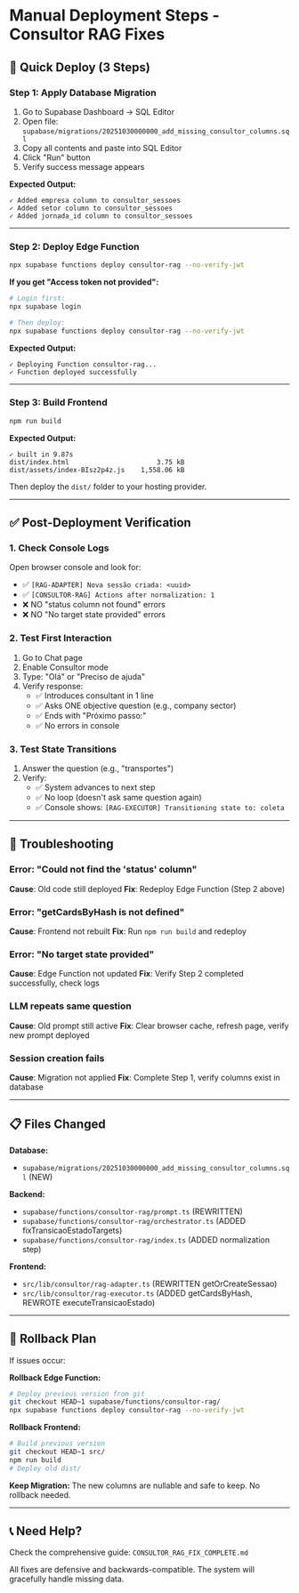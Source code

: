# Manual Deployment Steps - Consultor RAG Fixes

## 🎯 Quick Deploy (3 Steps)

### Step 1: Apply Database Migration
1. Go to Supabase Dashboard → SQL Editor
2. Open file: `supabase/migrations/20251030000000_add_missing_consultor_columns.sql`
3. Copy all contents and paste into SQL Editor
4. Click "Run" button
5. Verify success message appears

**Expected Output:**
```
✓ Added empresa column to consultor_sessoes
✓ Added setor column to consultor_sessoes
✓ Added jornada_id column to consultor_sessoes
```

---

### Step 2: Deploy Edge Function
```bash
npx supabase functions deploy consultor-rag --no-verify-jwt
```

**If you get "Access token not provided":**
```bash
# Login first:
npx supabase login

# Then deploy:
npx supabase functions deploy consultor-rag --no-verify-jwt
```

**Expected Output:**
```
✓ Deploying Function consultor-rag...
✓ Function deployed successfully
```

---

### Step 3: Build Frontend
```bash
npm run build
```

**Expected Output:**
```
✓ built in 9.87s
dist/index.html                      3.75 kB
dist/assets/index-BIsz2p4z.js    1,558.06 kB
```

Then deploy the `dist/` folder to your hosting provider.

---

## ✅ Post-Deployment Verification

### 1. Check Console Logs
Open browser console and look for:
- ✅ `[RAG-ADAPTER] Nova sessão criada: <uuid>`
- ✅ `[CONSULTOR-RAG] Actions after normalization: 1`
- ❌ NO "status column not found" errors
- ❌ NO "No target state provided" errors

### 2. Test First Interaction
1. Go to Chat page
2. Enable Consultor mode
3. Type: "Olá" or "Preciso de ajuda"
4. Verify response:
   - ✅ Introduces consultant in 1 line
   - ✅ Asks ONE objective question (e.g., company sector)
   - ✅ Ends with "Próximo passo:"
   - ✅ No errors in console

### 3. Test State Transitions
1. Answer the question (e.g., "transportes")
2. Verify:
   - ✅ System advances to next step
   - ✅ No loop (doesn't ask same question again)
   - ✅ Console shows: `[RAG-EXECUTOR] Transitioning state to: coleta`

---

## 🐛 Troubleshooting

### Error: "Could not find the 'status' column"
**Cause**: Old code still deployed
**Fix**: Redeploy Edge Function (Step 2 above)

### Error: "getCardsByHash is not defined"
**Cause**: Frontend not rebuilt
**Fix**: Run `npm run build` and redeploy

### Error: "No target state provided"
**Cause**: Edge Function not updated
**Fix**: Verify Step 2 completed successfully, check logs

### LLM repeats same question
**Cause**: Old prompt still active
**Fix**: Clear browser cache, refresh page, verify new prompt deployed

### Session creation fails
**Cause**: Migration not applied
**Fix**: Complete Step 1, verify columns exist in database

---

## 📋 Files Changed

**Database:**
- `supabase/migrations/20251030000000_add_missing_consultor_columns.sql` (NEW)

**Backend:**
- `supabase/functions/consultor-rag/prompt.ts` (REWRITTEN)
- `supabase/functions/consultor-rag/orchestrator.ts` (ADDED fixTransicaoEstadoTargets)
- `supabase/functions/consultor-rag/index.ts` (ADDED normalization step)

**Frontend:**
- `src/lib/consultor/rag-adapter.ts` (REWRITTEN getOrCreateSessao)
- `src/lib/consultor/rag-executor.ts` (ADDED getCardsByHash, REWROTE executeTransicaoEstado)

---

## 🔄 Rollback Plan

If issues occur:

**Rollback Edge Function:**
```bash
# Deploy previous version from git
git checkout HEAD~1 supabase/functions/consultor-rag/
npx supabase functions deploy consultor-rag --no-verify-jwt
```

**Rollback Frontend:**
```bash
# Build previous version
git checkout HEAD~1 src/
npm run build
# Deploy old dist/
```

**Keep Migration:**
The new columns are nullable and safe to keep. No rollback needed.

---

## 📞 Need Help?

Check the comprehensive guide: `CONSULTOR_RAG_FIX_COMPLETE.md`

All fixes are defensive and backwards-compatible. The system will gracefully handle missing data.
